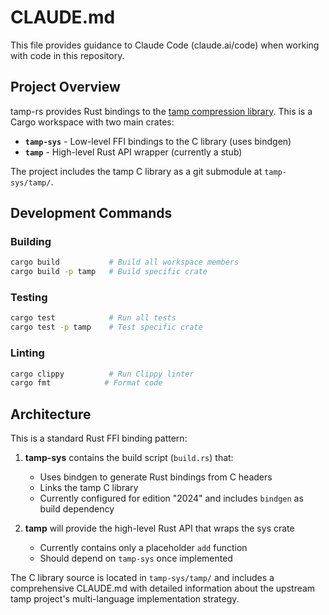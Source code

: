 # CLAUDE.md

This file provides guidance to Claude Code (claude.ai/code) when working with code in this repository.

## Project Overview

tamp-rs provides Rust bindings to the [tamp compression library](https://github.com/BrianPugh/tamp). This is a Cargo workspace with two main crates:

- **`tamp-sys`** - Low-level FFI bindings to the C library (uses bindgen)
- **`tamp`** - High-level Rust API wrapper (currently a stub)

The project includes the tamp C library as a git submodule at `tamp-sys/tamp/`.

## Development Commands

### Building
```bash
cargo build           # Build all workspace members
cargo build -p tamp   # Build specific crate
```

### Testing
```bash
cargo test            # Run all tests
cargo test -p tamp    # Test specific crate
```

### Linting
```bash
cargo clippy          # Run Clippy linter
cargo fmt            # Format code
```

## Architecture

This is a standard Rust FFI binding pattern:

1. **tamp-sys** contains the build script (`build.rs`) that:
   - Uses bindgen to generate Rust bindings from C headers
   - Links the tamp C library
   - Currently configured for edition "2024" and includes `bindgen` as build dependency

2. **tamp** will provide the high-level Rust API that wraps the sys crate
   - Currently contains only a placeholder `add` function
   - Should depend on `tamp-sys` once implemented

The C library source is located in `tamp-sys/tamp/` and includes a comprehensive CLAUDE.md with detailed information about the upstream tamp project's multi-language implementation strategy.
